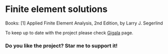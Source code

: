  # Finite element solutions
 
Books:
[1] Applied Finite Element Analysis, 2nd Edition, by Larry J. Segerlind

To keep up to date with the project please check [Gigala](https://www.facebook.com/GigaTsk) page.
 
### Do you like the project? Star me to support it!
